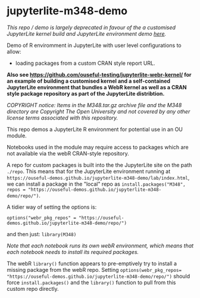 # jupyterlite-m348-demo

*This repo / demo is largely deprecated in favour of the a customised JupyterLite kernel build and JupyterLite environment demo [here](https://github.com/ouseful-testing/jupyterlite-webr-kernel/).*

Demo of R enviromment in JupyterLite with user level configurations to allow:

- loading packages from a custom CRAN style report URL.

__Also see https://github.com/ouseful-testing/jupyterlite-webr-kernel/ for an example of building a customised kernel and a self-contained JupyterLite environment that bundles a WebR kernel as well as a CRAN style package repository as part of the JupyterLite distribtion.__

*COPYRIGHT notice: Items in the M348.tar.gz archive file and the M348 directory are Copyright The Open University and not covered by any other license terms associated with this repository.*

This repo demos a JupyterLite R environment for potential use in an OU module.

Notebooks used in the module may require access to packages which are not available via the webR CRAN-style repository.

A repo for custom packages is built into the the JupyterLite site on the path `./repo`. This means that for the JupyterLite environment running at `https://ouseful-demos.github.io/jupyterlite-m348-demo/lab/index.html`, we can install a package in the "local" repo as `install.packages("M348", repos = "https://ouseful-demos.github.io/jupyterlite-m348-demo/repo/")`.

A tidier way of setting the options is:

`options("webr_pkg_repos" = "https://ouseful-demos.github.io/jupyterlite-m348-demo/repo/")`

and then just: `library(M348)`

*Note that each notebook runs its own webR environment, which means that each notebook needs to install its required packages.*

The webR `library()` function appears to pre-emptively try to install a missing package from the webR repo. Setting `options(webr_pkg_repos= "https://ouseful-demos.github.io/jupyterlite-m348-demo/repo/")` should force `install.packages()` and the `library()` function to pull from this custom repo directly.
